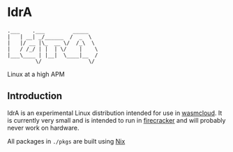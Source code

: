# IdrA

```
.___    .___         _____ 
|   | __| _/______  /  _  \
|   |/ __ |\_  __ \/  /_\  \ 
|   / /_/ | |  | \/    |    \
|___\____ | |__|  \____|__  /
         \/               \/
```

Linux at a high APM

## Introduction

IdrA is an experimental Linux distribution intended for use in
[wasmcloud](https://christine.website/blog/wasmcloud-progress-2019-12-08). It is
currently very small and is intended to run in
[firecracker](https://firecracker-microvm.github.io/) and will probably never
work on hardware.

All packages in `./pkgs` are built using [Nix](https://nixos.org/)
